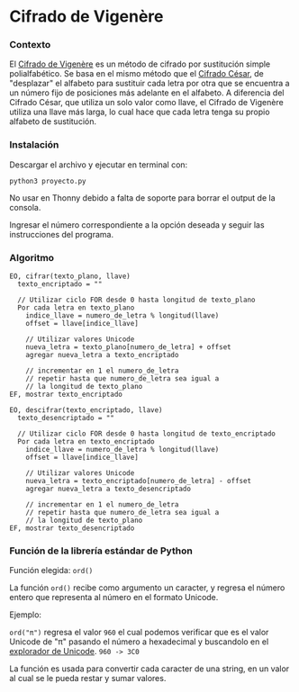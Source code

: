 # Cifrado de Vigenère

### Contexto

El [Cifrado de Vigenère](https://es.wikipedia.org/wiki/Cifrado_de_Vigen%C3%A8re) es un método de cifrado por sustitución simple polialfabético. Se basa en el mismo método que el [Cifrado César](https://es.wikipedia.org/wiki/Cifrado_C%C3%A9sar), de "desplazar" el alfabeto para sustituir cada letra por otra que se encuentra a un número fijo de posiciones más adelante en el alfabeto. A diferencia del Cifrado César, que utiliza un solo valor como llave, el Cifrado de Vigenère utiliza una llave más larga, lo cual hace que cada letra tenga su propio alfabeto de sustitución.

### Instalación

Descargar el archivo y ejecutar en terminal con:

`python3 proyecto.py`

No usar en Thonny debido a falta de soporte para borrar el output de la consola.

Ingresar el número correspondiente a la opción deseada y seguir las instrucciones del programa.

### Algoritmo

```
EO, cifrar(texto_plano, llave)
  texto_encriptado = ""

  // Utilizar ciclo FOR desde 0 hasta longitud de texto_plano
  Por cada letra en texto_plano
    indice_llave = numero_de_letra % longitud(llave)
    offset = llave[indice_llave]

    // Utilizar valores Unicode
    nueva_letra = texto_plano[numero_de_letra] + offset
    agregar nueva_letra a texto_encriptado

    // incrementar en 1 el numero_de_letra
    // repetir hasta que numero_de_letra sea igual a
    // la longitud de texto_plano
EF, mostrar texto_encriptado
```

```
EO, descifrar(texto_encriptado, llave)
  texto_desencriptado = ""

  // Utilizar ciclo FOR desde 0 hasta longitud de texto_encriptado
  Por cada letra en texto_encriptado
    indice_llave = numero_de_letra % longitud(llave)
    offset = llave[indice_llave]

    // Utilizar valores Unicode
    nueva_letra = texto_encriptado[numero_de_letra] - offset
    agregar nueva_letra a texto_desencriptado

    // incrementar en 1 el numero_de_letra
    // repetir hasta que numero_de_letra sea igual a
    // la longitud de texto_plano
EF, mostrar texto_desencriptado
```

### Función de la librería estándar de Python

Función elegida: `ord()`

La función `ord()` recibe como argumento un caracter, y regresa el número entero que representa al número en el formato Unicode.

Ejemplo:

`ord("π")`
regresa el valor
`960`
el cual podemos verificar que es el valor Unicode de "π" pasando el número a hexadecimal y buscandolo en el [explorador de Unicode](https://www.compart.com/en/unicode/U+03C0).
`960 -> 3C0`

La función es usada para convertir cada caracter de una string, en un valor al cual se le pueda restar y sumar valores.
